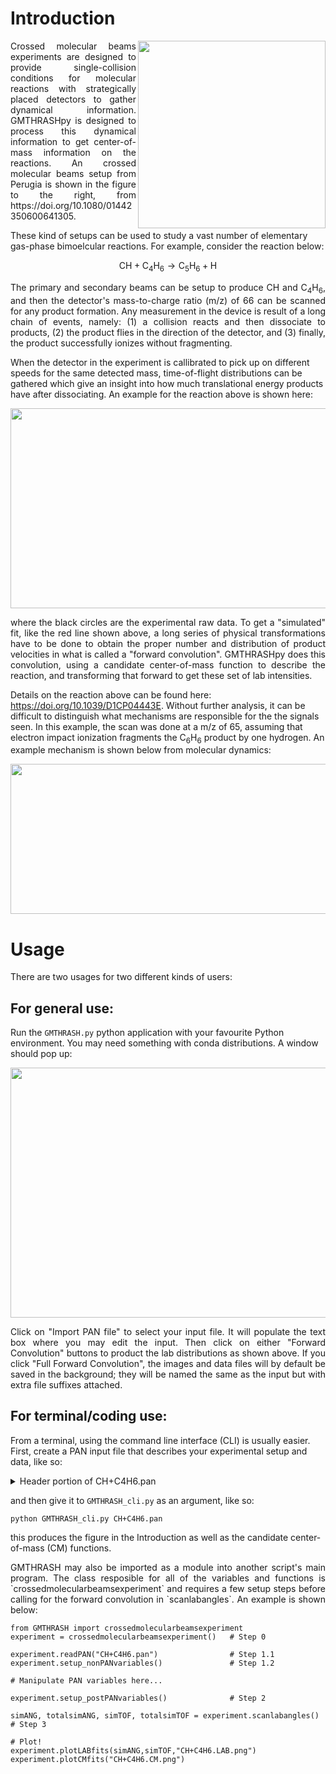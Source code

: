 
# Introduction

<img align="right" width="300" height="300" src="device1.png">

<p align="justify">
Crossed molecular beams experiments are designed to provide single-collision conditions for molecular reactions with strategically placed detectors to gather dynamical information. GMTHRASHpy is designed to process this dynamical information to get center-of-mass information on the reactions. An crossed molecular beams setup from Perugia is shown in the figure to the right, from https://doi.org/10.1080/01442350600641305.
</p>

These kind of setups can be used to study a vast number of elementary gas-phase bimoelcular reactions. For example, consider the reaction below:

$$
\textrm{CH} + \textrm{C}_4 \textrm{H}_6 \longrightarrow \textrm{C}_5 \textrm{H}_6 + \textrm{H}
$$

<p align="justify">
The primary and secondary beams can be setup to produce CH and C<sub>4</sub>H<sub>6</sub>, and then the detector's mass-to-charge ratio (m/z) of 66 can be scanned for any product formation. Any measurement in the device is result of a long chain of events, namely: (1) a collision reacts and then dissociate to products, (2) the product flies in the direction of the detector, and (3) finally, the product successfully ionizes without fragmenting.
  
When the detector in the experiment is callibrated to pick up on different speeds for the same detected mass, time-of-flight distributions can be gathered which give an insight into how much translational energy products have after dissociating. An example for the reaction above is shown here:
</p>

<img align="center" width="800" height="320" src="p518_better.pan.LAB.png">

<p align="justify">
where the black circles are the experimental raw data. To get a "simulated" fit, like the red line shown above, a long series of physical transformations have to be done to obtain the proper number and distribution of product velocities in what is called a "forward convolution". GMTHRASHpy does this convolution, using a candidate center-of-mass function to describe the reaction, and transforming that forward to get these set of lab intensities.

Details on the reaction above can be found here: https://doi.org/10.1039/D1CP04443E. Without further analysis, it can be difficult to distinguish what mechanisms are responsible for the the signals seen. In this example, the scan was done at a m/z of 65, assuming that electron impact ionization fragments the C<sub>6</sub>H<sub>6</sub> product by one hydrogen. An example mechanism is shown below from molecular dynamics:
</p>

<img align="center" width="600" height="240" src="mechanism1.png">


# Usage

There are two usages for two different kinds of users:

## For general use:

Run the `GMTHRASH.py` python application with your favourite Python environment. You may need something with conda distributions. A window should pop up:

<img align="center" width="1000" height="400" src="window1.png">

<p align="justify">
Click on "Import PAN file" to select your input file. It will populate the text box where you may edit the input. Then click on either "Forward Convolution" buttons to product the lab distributions as shown above. If you click "Full Forward Convolution", the images and data files will by default be saved in the background; they will be named the same as the input but with extra file suffixes attached.
</p>


## For terminal/coding use:

From a terminal, using the command line interface (CLI) is usually easier. First, create a PAN input file that describes your experimental setup and data, like so:

<details>
  
<summary>Header portion of CH+C4H6.pan</summary>

```text
ch + c4h6 -> 
00001010110211
13 9 5 5
90.  1.6   0.8
0

18.4 12.0
8 9.5

13 54
1

65
3 0

1
0
-0.3

0.65 5.0 15 0


12  2500
0.1 0.1
```
</details>

and then give it to `GMTHRASH_cli.py` as an argument, like so:
```
python GMTHRASH_cli.py CH+C4H6.pan
```

this produces the figure in the Introduction as well as the candidate center-of-mass (CM) functions.

<p align="justify">
GMTHRASH may also be imported as a module into another script's main program. The class resposible for all of the variables and functions is `crossedmolecularbeamsexperiment` and requires a few setup steps before calling for the forward convolution in `scanlabangles`. An example is shown below:
</p>

```
from GMTHRASH import crossedmolecularbeamsexperiment
experiment = crossedmolecularbeamsexperiment()   # Step 0

experiment.readPAN("CH+C4H6.pan")                # Step 1.1
experiment.setup_nonPANvariables()               # Step 1.2

# Manipulate PAN variables here...

experiment.setup_postPANvariables()              # Step 2

simANG, totalsimANG, simTOF, totalsimTOF = experiment.scanlabangles()    # Step 3

# Plot!
experiment.plotLABfits(simANG,simTOF,"CH+C4H6.LAB.png")
experiment.plotCMfits("CH+C4H6.CM.png")
```


